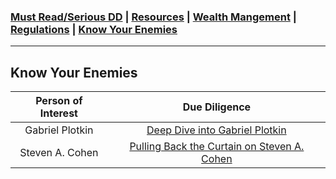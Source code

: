 ### [Must Read/Serious DD](index.md) | [Resources](resources.md) | [Wealth Mangement](wealth-management.md) | [Regulations](regulations.md) | [Know Your Enemies](know-your-enemies.md)

---

## Know Your Enemies
| Person of Interest | Due Diligence |  
| :-------------: | :-------------: |
| Gabriel Plotkin | [Deep Dive into Gabriel Plotkin](https://www.reddit.com/r/DeepFuckingValue/comments/oird4r/deep_dive_into_gabriel_plotkin/) 
| Steven A. Cohen | [Pulling Back the Curtain on Steven A. Cohen](https://www.reddit.com/r/DDintoGME/comments/opdj1f/know_your_enemies_pulling_back_the_curtain_on/) 

